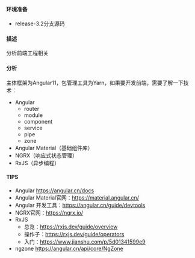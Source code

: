 #### 环境准备

- release-3.2分支源码

#### 描述

分析前端工程相关

#### 分析
主体框架为Angular11，包管理工具为Yarn，如果要开发前端，需要了解一下技术：
- Angular
  - router
  - module
  - component
  - service
  - pipe
  - zone
- Angular Material（基础组件库）
- NGRX（响应式状态管理）
- RxJS（异步编程）

#### TIPS
- Angular   https://angular.cn/docs
- Angular Material官网：https://material.angular.cn/
- Angular 开发工具：https://angular.cn/guide/devtools
- NGRX官网：https://ngrx.io/
- RxJS
  - 总览：https://rxjs.dev/guide/overview 
  - 操作子：https://rxjs.dev/guide/operators
  - 入门：https://www.jianshu.com/p/5d01341599e9
- ngzone https://angular.cn/api/core/NgZone

